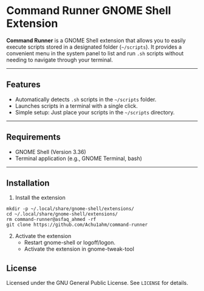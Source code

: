 # **Command Runner GNOME Shell Extension**

**Command Runner** is a GNOME Shell extension that allows you to easily execute scripts stored in a designated folder (`~/scripts`). It provides a convenient menu in the system panel to list and run `.sh` scripts without needing to navigate through your terminal.

---

## **Features**
- Automatically detects `.sh` scripts in the `~/scripts` folder.
- Launches scripts in a terminal with a single click.
- Simple setup: Just place your scripts in the `~/scripts` directory.

---

## **Requirements**
- GNOME Shell (Version 3.36)
- Terminal application (e.g., GNOME Terminal, bash)

---

## **Installation**

1. Install the extension
```
mkdir -p ~/.local/share/gnome-shell/extensions/
cd ~/.local/share/gnome-shell/extensions/
rm command-runner@asfaq_ahmed -rf
git clone https://github.com/Achu1ahm/command-runner
```
2. Activate the extension
    * Restart gnome-shell or logoff/logon.
    * Activate the extension in gnome-tweak-tool

## License

Licensed under the GNU General Public License. See `LICENSE` for details.